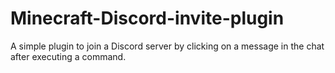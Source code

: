 # Minecraft-Discord-invite-plugin
A simple plugin to join a Discord server by clicking on a message in the chat after executing a command.
